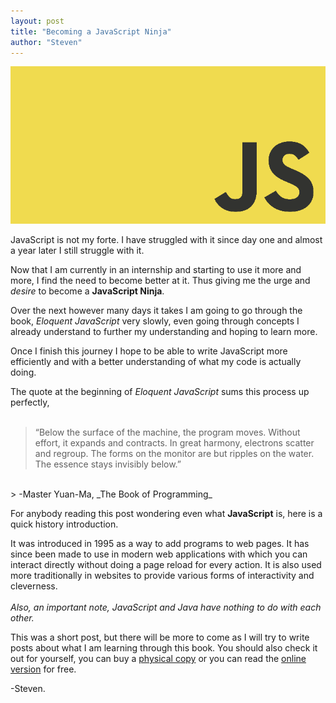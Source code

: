 ```yaml
---
layout: post
title: "Becoming a JavaScript Ninja"
author: "Steven"
---
```



![JavaScript](/img/JavaScript-logo.png)

JavaScript is not my forte. I have struggled with it since day one and almost a year later I still struggle with it.

Now that I am currently in an internship and starting to use it more and more, I find the need to become better at it. Thus giving me the urge and _desire_ to become a **JavaScript Ninja**.

Over the next however many days it takes I am going to go through the book, _Eloquent JavaScript_ very slowly, even going through concepts I already understand to further my understanding and hoping to learn more.

Once I finish this journey I hope to be able to write JavaScript more efficiently and with a better understanding of what my code is actually doing.

The quote at the beginning of _Eloquent JavaScript_ sums this process up perfectly,
<br>
<br>

> “Below the surface of the machine, the program moves. Without effort, it expands and contracts. In great harmony, electrons scatter and regroup. The forms on the monitor are but ripples on the water. The essence stays invisibly below.”<br>
<br>
>  -Master Yuan-Ma, _The Book of Programming_

<br>

For anybody reading this post wondering even what **JavaScript** is, here is a quick history introduction.

It was introduced in 1995 as a way to add programs to web pages. It has since been made to use in modern web applications with which you can interact directly without doing a page reload for every action. It is also used more traditionally in websites to provide various forms of interactivity and cleverness.<br>
<br>
 _Also, an important note, JavaScript and Java have nothing to do with each other._

This was a short post, but there will be more to come as I will try to write posts about what I am learning through this book. You should also check it out for yourself, you can buy a [physical copy](https://www.amazon.com/Eloquent-JavaScript-2nd-Ed-Introduction/dp/1593275846/ref=sr_1_1?ie=UTF8&qid=1506282651&sr=8-1&keywords=eloquent+javascript) or you can read the [online version](http://eloquentjavascript.net/index.html) for free.

-Steven.
